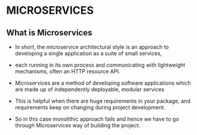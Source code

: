 # MICROSERVICES

## What is Microservices
* In short, the microservice architectural style is an approach to developing a single application as a suite of small services,
* each running in its own process and communicating with lightweight mechanisms, often an HTTP resource API.
* Microservices are a method of developing software applications which are made up of independently deployable, modular services

* This is helpful when there are huge requirements in your package, and requirements keep on changing during project development.
* So in this case monolithic approach fails and hence we have to go through Microservices way of building the project.
